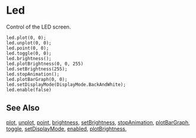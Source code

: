 # Led

Control of the LED screen.

```cards
led.plot(0, 0);
led.unplot(0, 0);
led.point(0, 0);
led.toggle(0, 0);
led.brightness();
led.plotBrightness(0, 0, 255)
led.setBrightness(255);
led.stopAnimation();
led.plotBarGraph(0, 0);
led.setDisplayMode(DisplayMode.BackAndWhite);
led.enable(false)
```

## See Also

[plot](/reference/led/plot), [unplot](/reference/led/unplot), [point](/reference/led/point), [brightness](/reference/led/brightness), [setBrightness](/reference/led/set-brightness), [stopAnimation](/reference/led/stop-animation), [plotBarGraph](/reference/led/plot-bar-graph), [toggle](/reference/led/toggle), [setDisplayMode](/reference/led/set-display-mode), [enabled](/reference/led/enable),
[plotBrightness](/reference/led/plot-brightness),
